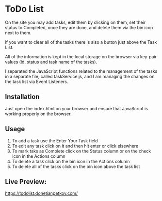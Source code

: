 # ToDo List

On the site you may add tasks, edit them by clicking on them, set their status to Completed, once they are done, and delete them via the bin icon next to them. 

If you want to clear all of the tasks there is also a button just above the Task List.

All of the information is kept in the local storage on the browser via key-pair values (id, status and task name of the tasks). 

I separated the JavaScript functions related to the management of the tasks in a separate file, called taskService.js, and I am managing the changes on the task list via Event Listeners. 

## Installation

Just open the index.html on your browser and ensure that JavaScript is working properly on the browser.

## Usage

1. To add a task use the Enter Your Task field
2. To edit any task click on it and then hit enter or click elsewhere
3. To mark taks as Complete click on the Status column or on the check icon in the Actions column
4. To delete a task click on the bin icon in the Actions column
5. To delete all of the tasks click on the bin icon above the task list

## Live Preview: 

https://todolist.donetianpetkov.com/
